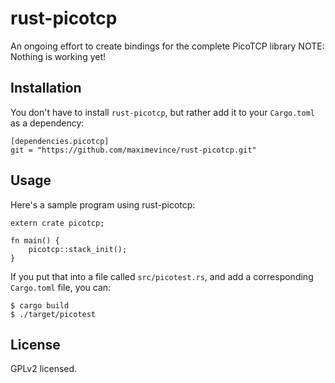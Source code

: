 # rust-picotcp

An ongoing effort to create bindings for the complete PicoTCP library
NOTE: Nothing is working yet!

## Installation

You don't have to install `rust-picotcp`,
but rather add it to your `Cargo.toml` as a dependency:

```
[dependencies.picotcp]
git = "https://github.com/maximevince/rust-picotcp.git"
```


## Usage

Here's a sample program using rust-picotcp:

```
extern crate picotcp;

fn main() {
    picotcp::stack_init();
}
```

If you put that into a file called `src/picotest.rs`, and add a corresponding `Cargo.toml` file, you can:

```
$ cargo build
$ ./target/picotest
```

## License

GPLv2 licensed.

